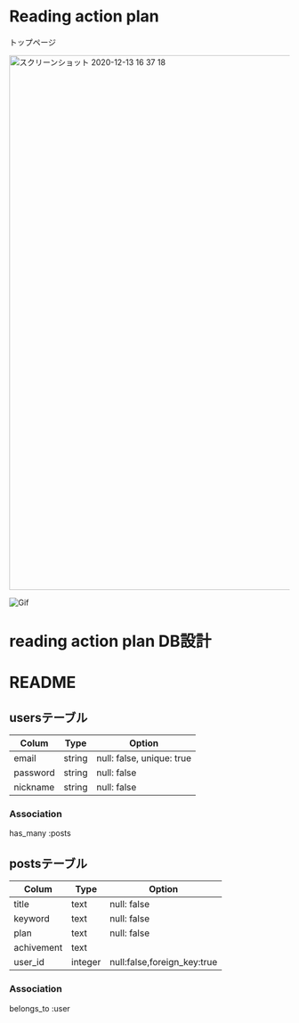 # Reading action plan
トップページ

<img width="960" alt="スクリーンショット 2020-12-13 16 37 18" src="https://user-images.githubusercontent.com/66189601/102006536-3c719500-3d65-11eb-99ce-4b0eb7b73556.png">

![Gif](https://github.com/kotaro-imao/reading_ap.wiki.git)




# reading action plan DB設計
# README

## usersテーブル
|Colum|Type|Option|
|-----|----|------|
|email|string|null: false, unique: true|
|password|string|null: false|
|nickname|string|null: false|

### Association
has_many :posts

## postsテーブル
|Colum|Type|Option|
|-----|----|------|
|title|text|null: false|
|keyword|text|null: false|
|plan|text|null: false|
|achivement|text||
|user_id|integer|null:false,foreign_key:true|


### Association
belongs_to :user

<!-- This README would normally document whatever steps are necessary to get the
application up and running.

Things you may want to cover:

* Ruby version

* System dependencies

* Configuration

* Database creation

* Database initialization

* How to run the test suite

* Services (job queues, cache servers, search engines, etc.)

* Deployment instructions

* ... -->
